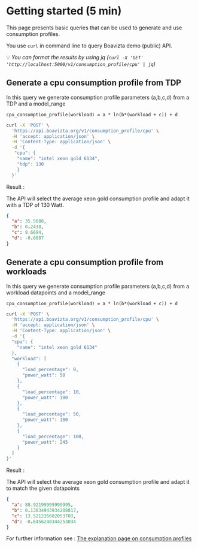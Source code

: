 # Getting started (5 min)

This page presents basic queries that can be used to generate and use consumption profiles.

You use `curl` in command line to query Boavizta demo (public) API.

💡 _You can format the results by using jq (`curl -X 'GET' 'http://localhost:5000/v1/consumption_profile/cpu' | jq`)_


## Generate a cpu consumption profile from TDP

In this query we generate consumption profile parameters (a,b,c,d) from a TDP and a model_range

```cpu_consumption_profile(workload) = a * ln(b*(workload + c)) + d```

```bash
curl -X 'POST' \
  'https://api.boavizta.org/v1/consumption_profile/cpu' \
  -H 'accept: application/json' \
  -H 'Content-Type: application/json' \
  -d '{
   "cpu": {
    "name": "intel xeon gold 6134",
    "tdp": 130
    }
  }'
```

Result :

The API will select the average xeon gold consumption profile and adapt it with a TDP of 130 Watt.

```json
{
  "a": 35.5688,
  "b": 0.2438,
  "c": 9.6694,
  "d": -0.6087
}
```

## Generate a cpu consumption profile from workloads

In this query we generate consumption profile parameters (a,b,c,d) from a workload datapoints and a model_range

```cpu_consumption_profile(workload) = a * ln(b*(workload + c)) + d```

```bash
curl -X 'POST' \
  'https://api.boavizta.org/v1/consumption_profile/cpu' \
  -H 'accept: application/json' \
  -H 'Content-Type: application/json' \
  -d '{
  "cpu": {
    "name": "intel xeon gold 6134"
  },
  "workload": [
    {
      "load_percentage": 0,
      "power_watt": 50
    },
    {
      "load_percentage": 10,
      "power_watt": 100
    },
    {
      "load_percentage": 50,
      "power_watt": 180
    },
    {
      "load_percentage": 100,
      "power_watt": 245
    }
  ]
}'
```

Result :

The API will select the average xeon gold consumption profile and adapt it to match the given datapoints

```json
{
  "a": 88.92199999999995,
  "b": 0.13034943934208817,
  "c": 13.521235682053703,
  "d": -0.6456240344253034
}
```

For further information see : [The explanation page on consumption profiles](../Explanations/consumption_profile.md)